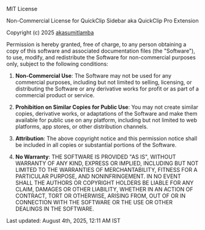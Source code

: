 MIT License

Non-Commercial License for QuickClip Sidebar aka QuickClip Pro Extension

Copyright (c) 2025 [akasumitlamba](https://github.com/akasumitlamba)

Permission is hereby granted, free of charge, to any person obtaining a copy
of this software and associated documentation files (the "Software"), to use,
modify, and redistribute the Software for non-commercial purposes only, subject
to the following conditions:

1. **Non-Commercial Use**: The Software may not be used for any commercial
   purposes, including but not limited to selling, licensing, or distributing
   the Software or any derivative works for profit or as part of a commercial
   product or service.

2. **Prohibition on Similar Copies for Public Use**: You may not create similar
   copies, derivative works, or adaptations of the Software and make them
   available for public use on any platform, including but not limited to web
   platforms, app stores, or other distribution channels.

3. **Attribution**: The above copyright notice and this permission notice shall
   be included in all copies or substantial portions of the Software.

4. **No Warranty**: THE SOFTWARE IS PROVIDED "AS IS", WITHOUT WARRANTY OF ANY
   KIND, EXPRESS OR IMPLIED, INCLUDING BUT NOT LIMITED TO THE WARRANTIES OF
   MERCHANTABILITY, FITNESS FOR A PARTICULAR PURPOSE, AND NONINFRINGEMENT. IN NO
   EVENT SHALL THE AUTHORS OR COPYRIGHT HOLDERS BE LIABLE FOR ANY CLAIM, DAMAGES
   OR OTHER LIABILITY, WHETHER IN AN ACTION OF CONTRACT, TORT OR OTHERWISE,
   ARISING FROM, OUT OF OR IN CONNECTION WITH THE SOFTWARE OR THE USE OR OTHER
   DEALINGS IN THE SOFTWARE.

Last updated: August 4th, 2025, 12:11 AM IST
